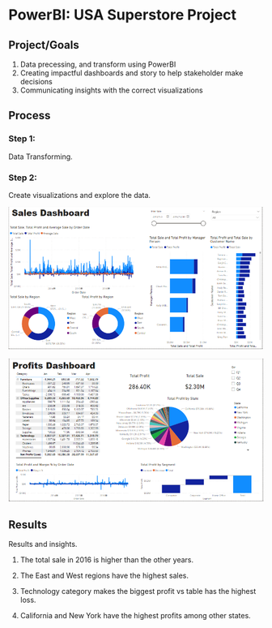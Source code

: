 # PowerBI: USA Superstore Project

## Project/Goals
1. Data precessing, and transform using PowerBI
2. Creating impactful dashboards and story to help stakeholder make decisions
3. Communicating insights with the correct visualizations

## Process
### Step 1:
Data Transforming.

### Step 2:

Create visualizations and explore the data.

![image](./image/Sale.PNG)

![image](./image/Profit.PNG)



## Results
Results and insights. 
1. The total sale in 2016 is higher than the other years.

2. The East and West regions have the highest sales.

3. Technology category makes the biggest profit vs table has the highest loss.

4. California and New York have the highest profits among other states.




